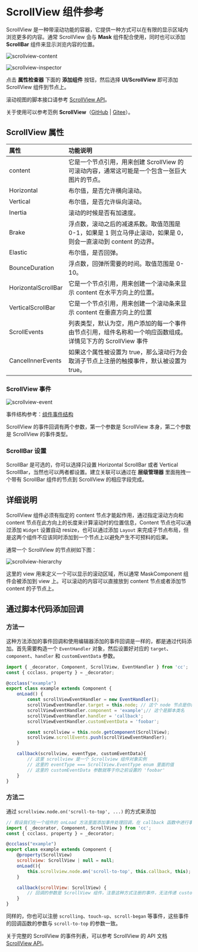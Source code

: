 # ScrollView 组件参考

ScrollView 是一种带滚动功能的容器，它提供一种方式可以在有限的显示区域内浏览更多的内容。通常 ScrollView 会与 **Mask** 组件配合使用，同时也可以添加 **ScrollBar** 组件来显示浏览内容的位置。

![scrollview-content](scroll/scrollview-content.png)

![scrollview-inspector](scroll/scrollview-inspector.png)

点击 **属性检查器** 下面的 **添加组件** 按钮，然后选择 **UI/ScrollView** 即可添加 ScrollView 组件到节点上。

滚动视图的脚本接口请参考 [ScrollView API](__APIDOC__/zh/class/ScrollView)。

关于使用可以参考范例 **ScrollView**（[GitHub](https://github.com/cocos/cocos-test-projects/tree/v3.5/assets/cases/ui/06.scrollview) | [Gitee](https://gitee.com/mirrors_cocos-creator/test-cases-3d/tree/v3.5/assets/cases/ui/06.scrollview)）。

## ScrollView 属性

| 属性                  | 功能说明     |
| :----------  | :---------  |
| content              | 它是一个节点引用，用来创建 ScrollView 的可滚动内容，通常这可能是一个包含一张巨大图片的节点。                 |
| Horizontal           | 布尔值，是否允许横向滚动。                                                                          |
| Vertical             | 布尔值，是否允许纵向滚动。                                                                          |
| Inertia              | 滚动的时候是否有加速度。                                                                            |
| Brake                | 浮点数，滚动之后的减速系数。取值范围是 0-1，如果是 1 则立马停止滚动，如果是 0，则会一直滚动到 content 的边界。  |
| Elastic              | 布尔值，是否回弹。                                                                                 |
| BounceDuration      | 浮点数，回弹所需要的时间。取值范围是 0-10。                                                            |
| HorizontalScrollBar | 它是一个节点引用，用来创建一个滚动条来显示 content 在水平方向上的位置。                                    |
| VerticalScrollBar   | 它是一个节点引用，用来创建一个滚动条来显示 content 在垂直方向上的位置                                      |
| ScrollEvents    | 列表类型，默认为空，用户添加的每一个事件由节点引用，组件名称和一个响应函数组成。详情见下方的 ScrollView 事件     |
| CancelInnerEvents    | 如果这个属性被设置为 true，那么滚动行为会取消子节点上注册的触摸事件，默认被设置为 true。                      |

### ScrollView 事件

![scrollview-event](scroll/scrollview-event.png)

事件结构参考：[组件事件结构](./button.md#组件事件结构)

ScrollView 的事件回调有两个参数，第一个参数是 ScrollView 本身，第二个参数是 ScrollView 的事件类型。

### ScrollBar 设置

ScrollBar 是可选的，你可以选择只设置 Horizontal ScrollBar 或者 Vertical ScrollBar，当然也可以两者都设置。建立关联可以通过在 **层级管理器** 里面拖拽一个带有 ScrollBar 组件的节点到 ScrollView 的相应字段完成。

## 详细说明

ScrollView 组件必须有指定的 content 节点才能起作用，通过指定滚动方向和 content 节点在此方向上的长度来计算滚动时的位置信息，Content 节点也可以通过添加 `Widget` 设置自动 resize，也可以通过添加 `Layout` 来完成子节点布局，但是这两个组件不应该同时添加到一个节点上以避免产生不可预料的后果。

通常一个 ScrollView 的节点树如下图：

![scrollview-hierarchy](scroll/scrollview-hierarchy.png)

这里的 view 用来定义一个可以显示的滚动区域，所以通常 MaskComponent 组件会被添加到 view 上。可以滚动的内容可以直接放到 content 节点或者添加节 content 的子节点上。

## 通过脚本代码添加回调

### 方法一

这种方法添加的事件回调和使用编辑器添加的事件回调是一样的，都是通过代码添加。首先需要构造一个 `EventHandler` 对象，然后设置好对应的 `target`、`component`、`handler` 和 `customEventData` 参数。

```ts
import { _decorator, Component, ScrollView, EventHandler } from 'cc';
const { ccclass, property } = _decorator;

@ccclass("example")
export class example extends Component {
    onLoad() {
        const scrollViewEventHandler = new EventHandler();
        scrollViewEventHandler.target = this.node; // 这个 node 节点是你的事件处理代码组件所属的节点
        scrollViewEventHandler.component = 'example';// 这个是脚本类名
        scrollViewEventHandler.handler = 'callback';
        scrollViewEventHandler.customEventData = 'foobar';

        const scrollview = this.node.getComponent(ScrollView);
        scrollview.scrollEvents.push(scrollViewEventHandler);
    }

    callback(scrollview, eventType, customEventData){
        // 这里 scrollview 是一个 Scrollview 组件对象实例
        // 这里的 eventType === ScrollView.EventType enum 里面的值
        // 这里的 customEventData 参数就等于你之前设置的 'foobar'
    }
}
```

### 方法二

通过 `scrollview.node.on('scroll-to-top', ...)` 的方式来添加

```js
// 假设我们在一个组件的 onLoad 方法里面添加事件处理回调，在 callback 函数中进行事件处理:
import { _decorator, Component, ScrollView } from 'cc';
const { ccclass, property } = _decorator;

@ccclass("example")
export class example extends Component {
    @property(ScrollView)
    scrollview: ScrollView | null = null;
    onLoad(){
        this.scrollview.node.on('scroll-to-top', this.callback, this);
    }

    callback(scrollView: ScrollView) {
        // 回调的参数是 ScrollView 组件，注意这种方式注册的事件，无法传递 customEventData
    }
}
```

同样的，你也可以注册 `scrolling`、`touch-up`、`scroll-began` 等事件，这些事件的回调函数的参数与 `scroll-to-top` 的参数一致。

关于完整的 ScrollView 的事件列表，可以参考 ScrollView 的 API 文档 [ScrollView API](__APIDOC__/zh/class/ScrollView)。
